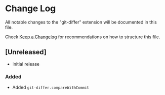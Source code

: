 # Change Log

All notable changes to the "git-differ" extension will be documented in this file.

Check [Keep a Changelog](http://keepachangelog.com/) for recommendations on how to structure this file.

## [Unreleased]

- Initial release

### Added

- Added `git-differ.compareWithCommit`
